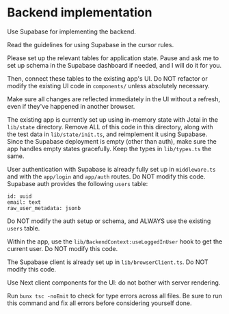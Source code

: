 # Backend implementation

Use Supabase for implementing the backend.

Read the guidelines for using Supabase in the cursor rules.

Please set up the relevant tables for application state. Pause and
ask me to set up schema in the Supabase dashboard if needed, and I
will do it for you.

Then, connect these tables to the existing app's UI. Do NOT refactor or
modify the existing UI code in `components/` unless absolutely necessary.

Make sure all changes are reflected immediately in the UI without a refresh,
even if they've happened in another browser.

The existing app is currently set up using in-memory state with Jotai
in the `lib/state` directory. Remove ALL of this code in this directory, along with the
test data in `lib/state/init.ts`, and reimplement it using Supabase. Since
the Supabase deployment is empty (other than auth), make sure the app handles
empty states gracefully. Keep the types in `lib/types.ts` the same.

User authentication with Supabase is already fully set up in `middleware.ts`
and with the `app/login` and `app/auth` routes. Do NOT modify this code. Supabase auth provides the following `users` table:

```
id: uuid
email: text
raw_user_metadata: jsonb
```

Do NOT modify the auth setup or schema, and ALWAYS use the existing `users` table.

Within the app, use the `lib/BackendContext:useLoggedInUser` hook to get the current user. Do NOT modify this code.

The Supabase client is already set up in `lib/browserClient.ts`. Do NOT modify this code.

Use Next client components for the UI: do not bother with server rendering.

Run `bunx tsc -noEmit` to check for type errors across all files. Be sure to run
this command and fix all errors before considering yourself done.
